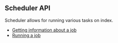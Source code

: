 ## Scheduler API

Scheduler allows for running various tasks on index.

* [Getting information about a job](get_status.md)
* [Running a job](run.md)
